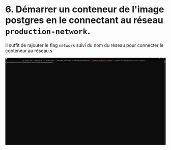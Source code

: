 # 6. Démarrer un conteneur de l'image postgres en le connectant au réseau ``production-network``.

Il suffit de rajouter le flag `network` suivi du nom du réseau pour connecter le conteneur au réseau.s

![](./assets/cli.png)
